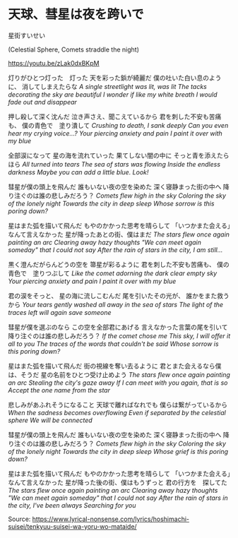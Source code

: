 # 天球、彗星は夜を跨いで 
星街すいせい

(Celestial Sphere, Comets straddle the night)

https://youtu.be/zLak0dxBKpM

灯りがひとつ灯った　灯った
天を彩った鋲が綺麗だ
僕の吐いた白い息のように、
消してしまえたらな
_A single streetlight was lit, was lit_
_The tacks decorating the sky are beautiful_
_I wonder if like my white breath_
_I would fade out and disappear_

押し殺して深く沈んだ
泣き声さえ、聞こえているから
君を刺した不安も苦痛も、
僕の青色で　塗り潰して
_Crushing to death, I sank deeply_
_Can you even hear my crying voice...?_
_Your piercing anxiety and pain_
_I paint it over with my blue_

全部涙になって
星の海を流れていった
果てしない闇の中に
そっと青を添えたら　ほら
_All turned into tears_
_The sea of stars was flowing_
_Inside the endless darkness_
_Maybe you can add a little blue. Look!_

彗星が僕の頭上を飛んだ
誰もいない夜の空を染めた
深く寝静まった街の中へ
降り注ぐのは誰の悲しみだろう？
_Comets flew high in the sky_
_Coloring the sky of the lonely night_
_Towards the city in deep sleep_
_Whose sorrow is this poring down?_

星はまた弧を描いて飛んだ
もやのかかった思考を晴らして
「いつかまた会える」なんて言えなかった
星が降ったあとの街、僕はまだ
_The stars flew once again painting an arc_
_Clearing away hazy thoughts_
_"We can meet again someday" that I could not say_
_After the rain of stars in the city, I am still..._

黒く澄んだがらんどうの空を
箒星が彩るように
君を刺した不安も苦痛も、
僕の青色で　塗りつぶして
_Like the comet adorning the dark clear empty sky_
_Your piercing anxiety and pain_
_I paint it over with my blue_

君の涙をそっと、
星の海に流しこむんだ
尾を引いたその光が、
誰かをまた救うから
_Your tears gently_
_washed all away in the sea of stars_
_The light of the traces left_
_will again save someone_

彗星が僕を選ぶのなら
この空を全部君にあげる
言えなかった言葉の尾を引いて
降り注ぐのは誰の悲しみだろう？
_If the comet chose me_
_This sky, I will offer it all to you_
_The traces of the words that couldn't be said_
_Whose sorrow is this poring down?_

星はまた弧を描いて飛んだ
街の視線を奪い去るように
君とまた会えるなら僕は、そうだ
星の名前をひとつ受け止めよう
_The stars flew once again painting an arc_
_Stealing the city's gaze away_
_If I can meet with you again, that is so_
_Accept the one name from the star_

悲しみがあふれそうになること
天球で離ればなれでも
僕らは繋がっているから
_When the sadness becomes overflowing_
_Even if separated by the celestial sphere_
_We will be connected_

彗星が僕の頭上を飛んだ
誰もいない夜の空を染めた
深く寝静まった街の中へ
降り注ぐのは誰の悲しみだろう？
_Comets flew high in the sky_
_Coloring the sky of the lonely night_
_Towards the city in deep sleep_
_Whose grief is this poring down?_

星はまた弧を描いて飛んだ
もやのかかった思考を晴らして
「いつかまた会える」なんて言えなかった
星が降った後の街、僕はもうずっと
君の行方を　探してた
_The stars flew once again painting an arc_
_Clearing away hazy thoughts_
_"We can meet again someday" that I could not say_
_After the rain of stars in the city, I've been always_
_Searching for you_
  
Source: https://www.lyrical-nonsense.com/lyrics/hoshimachi-suisei/tenkyuu-suisei-wa-yoru-wo-mataide/
